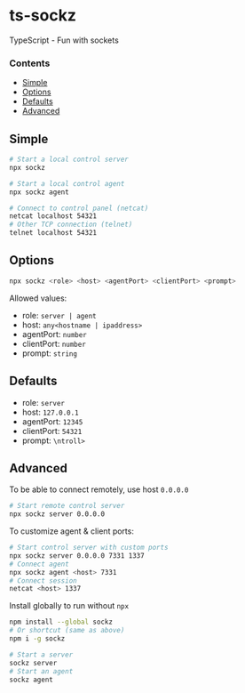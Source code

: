 # ts-sockz

TypeScript - Fun with sockets

### Contents
- [Simple](#simple)
- [Options](#options)
- [Defaults](#defaults)
- [Advanced](#advanced)

## Simple

```bash
# Start a local control server
npx sockz
```

```bash
# Start a local control agent
npx sockz agent
```

```bash
# Connect to control panel (netcat)
netcat localhost 54321
# Other TCP connection (telnet)
telnet localhost 54321
```

## Options

```bash
npx sockz <role> <host> <agentPort> <clientPort> <prompt>
```

Allowed values:

- role: `server | agent`
- host: `any<hostname | ipaddress>`
- agentPort: `number`
- clientPort: `number`
- prompt: `string`


## Defaults

- role: `server`
- host: `127.0.0.1`
- agentPort: `12345`
- clientPort: `54321`
- prompt: `\ntroll> `


## Advanced

To be able to connect remotely, use host `0.0.0.0`

```bash
# Start remote control server
npx sockz server 0.0.0.0
```

To customize agent & client ports:

```bash
# Start control server with custom ports
npx sockz server 0.0.0.0 7331 1337
# Connect agent
npx sockz agent <host> 7331
# Connect session
netcat <host> 1337
```

Install globally to run without `npx`

```bash
npm install --global sockz
# Or shortcut (same as above)
npm i -g sockz
```

```bash
# Start a server
sockz server
# Start an agent
sockz agent
```
